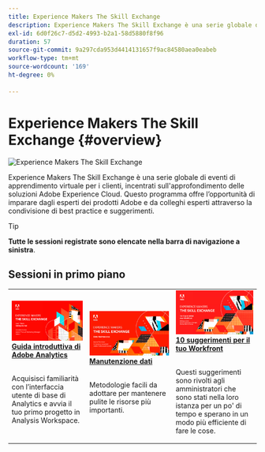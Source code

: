 ```yaml
---
title: Experience Makers The Skill Exchange
description: Experience Makers The Skill Exchange è una serie globale di eventi di apprendimento virtuale per i clienti, incentrati sull'approfondimento delle soluzioni Adobe Experience Cloud.
exl-id: 6d0f26c7-d5d2-4993-b2a1-58d5880f8f96
duration: 57
source-git-commit: 9a297cda953d4414131657f9ac84580aea0eabeb
workflow-type: tm+mt
source-wordcount: '169'
ht-degree: 0%

---
```


# Experience Makers The Skill Exchange {#overview}

<img alt="Experience Makers The Skill Exchange" src="https://cdn.experienceleague.adobe.com/thumb/the-skill-exchange.png?lang=it" />

Experience Makers The Skill Exchange è una serie globale di eventi di apprendimento virtuale per i clienti, incentrati sull&#39;approfondimento delle soluzioni Adobe Experience Cloud. Questo programma offre l’opportunità di imparare dagli esperti dei prodotti Adobe e da colleghi esperti attraverso la condivisione di best practice e suggerimenti.

>[!TIP]
>
>**Tutte le sessioni registrate sono elencate nella barra di navigazione a sinistra**.

<div id="recs-overview-body-1"></div>
<div id="recs-overview-body-2"></div>
<div id="recs-overview-body-3"></div>
<div id="recs-overview-body-4"></div>
<div id="recs-overview-body-5"></div>
<div id="recs-overview-body-6"></div>

<div id="past-events">


</div>

## Sessioni in primo piano

<table>
  <tr>
   <td>
      <a href="analytics/jun2021/getting-started.md">
      <img alt="Guida introduttiva di Analytics" src="./assets/analytics-getting-started.png"/>
      </a>
      <div>
         <a href="analytics/jun2021/getting-started.md"><strong>Guida introduttiva di Adobe Analytics</strong></a>
<!---         <br/><em>foo</em> -->
      </div>
      <p>
        <br/>
         Acquisisci familiarità con l’interfaccia utente di base di Analytics e avvia il tuo primo progetto in Analysis Workspace.
      </p>
    </td>
   <td>
      <a href="marketo/feb2022/data-maintenance.md">
      <img alt="Manutenzione dati" src="./assets/data-maintenance.png"/>
      </a>
      <div>
         <a href="marketo/feb2022/data-maintenance.md"><strong>Manutenzione dati</strong></a>
<!---         <br/><em>foo</em> -->
      </div>
      <p>
        <br/>
         Metodologie facili da adottare per mantenere pulite le risorse più importanti.
      </p>
    </td>
   <td>
      <a href="workfront/apr2022/ten-tips.md">
      <img alt="10 suggerimenti per il Workfront" src="./assets/workfront-10-tips.png"/>
      </a>
      <div>
         <a href="workfront/apr2022/ten-tips.md"><strong>10 suggerimenti per il tuo Workfront</strong></a>
<!---         <br/><em>foo</em> -->
      </div>
      <p>
        <br/>
         Questi suggerimenti sono rivolti agli amministratori che sono stati nella loro istanza per un po' di tempo e sperano in un modo più efficiente di fare le cose.
      </p>
    </td>
  </tr>
</table>
